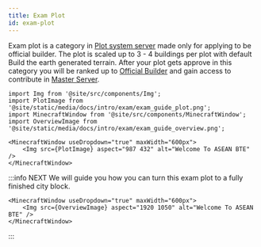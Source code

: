 ```yaml
---
title: Exam Plot
id: exam-plot
---
```


Exam plot is a category in [Plot system server](../getting-started/building-first-build/plot-system) made only for applying to be official builder. The plot is scaled up to 3 - 4 buildings per plot with default Build the earth generated terrain. After your plot gets approve in this category you will be ranked up to [Official Builder](../getting-started/builder-system#official-builder) and gain access to contribute in [Master Server](../getting-started/visiting#master-server).


```mdx-code-block
import Img from '@site/src/components/Img';
import PlotImage from '@site/static/media/docs/intro/exam/exam_guide_plot.png';
import MinecraftWindow from '@site/src/components/MinecraftWindow';
import OverviewImage from '@site/static/media/docs/intro/exam/exam_guide_overview.png';

<MinecraftWindow useDropdown="true" maxWidth="600px">
    <Img src={PlotImage} aspect="987 432" alt="Welcome To ASEAN BTE" />
</MinecraftWindow>
```

:::info NEXT
We will guide you how you can turn this exam plot to a fully finished city block. 

```mdx-code-block
<MinecraftWindow useDropdown="true" maxWidth="600px">
    <Img src={OverviewImage} aspect="1920 1050" alt="Welcome To ASEAN BTE" />
</MinecraftWindow>
```

:::